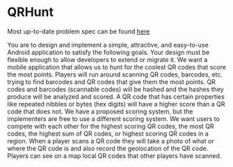 # QRHunt

Most up-to-date problem spec can be found [here](https://eclass.srv.ualberta.ca/mod/page/view.php?id=5825439)

You are to design and implement a simple, attractive, and easy-to-use Android application to satisfy the following goals. Your design must be flexible enough to allow developers to extend or migrate it. We want a mobile application that allows us to hunt for the coolest QR codes that score the most points. Players will run around scanning QR codes, barcodes, etc. trying to find barcodes and QR codes that give them the most points. QR codes and barcodes (scannable codes) will be hashed and the hashes they produce will be analyzed and scored. A QR code that has certain properties like repeated nibbles or bytes (hex digits) will have a higher score than a QR code that does not. We have a proposed scoring system, but the implementers are free to use a different scoring system. We want users to compete with each other for the highest scoring QR codes, the most QR codes, the highest sum of QR codes, or highest scoring QR codes in a region.  When a player scans a QR code they will take a photo of what or where the QR code is and also record the geolocation of the QR code.  Players can see on a map local QR codes that other players have scanned.
